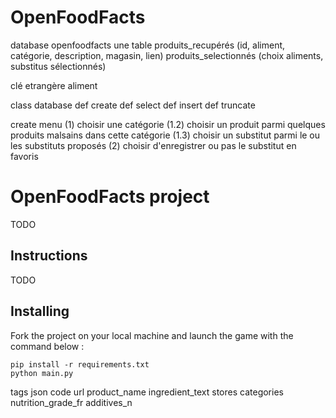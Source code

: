 # OpenFoodFacts


database openfoodfacts
une table produits_recupérés (id, aliment, catégorie, description, magasin, lien)
          produits_selectionnés (choix aliments, substitus sélectionnés)

clé etrangère aliment


class database
	def create
	def select
	def insert
	def truncate


create menu
(1) choisir une catégorie
	(1.2) choisir un produit parmi quelques produits malsains dans cette catégorie 
	(1.3) choisir un substitut parmi le ou les substituts proposés
(2) choisir d'enregistrer ou pas le substitut en favoris

# OpenFoodFacts project

TODO

##  Instructions

TODO 

## Installing

Fork the project on your local machine and launch the game with the command below :

    pip install -r requirements.txt
    python main.py


tags json
code
url
product_name
ingredient_text
stores
categories
nutrition_grade_fr
additives_n

